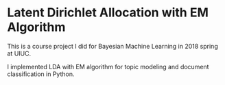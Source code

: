# Latent Dirichlet Allocation with EM Algorithm

This is a course project I did for Bayesian Machine Learning in 2018 spring at UIUC.

I implemented LDA with EM algorithm for topic modeling and document classification in Python.
